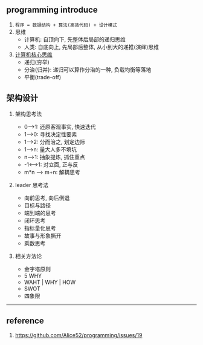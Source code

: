## programming introduce

1. `程序 = 数据结构 + 算法(高效代码) + 设计模式`
2. 思维
   - 计算机: 自顶向下, 先整体后局部的递归思维
   - 人类: 自底向上, 先局部后整体, 从小到大的递推(演绎)思维
3. [计算机核心思维](bilibili.com/video/BV1sa411P7Fj)
   - 递归(穷举)
   - 分治{归并}: 递归可以算作分治的一种, 负载均衡等落地
   - 平衡(trade-off)

## 架构设计

1. 架构思考法

   - 0-->1: 还原客观事实, 快速迭代
   - 1-->0: 寻找决定性要素
   - 1-->2: 分而治之, 划定边际
   - 1-->n: 量大人多不填坑
   - n-->1: 抽象提炼, 抓住重点
   - -1<-->1: 对立面, 正与反
   - m\*n --> m+n: 解耦思考

2. leader 思考法

   - 向前思考, 向后倒退
   - 目标与路径
   - 端到端的思考
   - 闭环思考
   - 指标量化思考
   - 故事与形象撕开
   - 乘数思考

3. 相关方法论

   - 金字塔原则
   - 5 WHY
   - WAHT | WHY | HOW
   - SWOT
   - 四象限

---

## reference

1. https://github.com/Alice52/programming/issues/19
